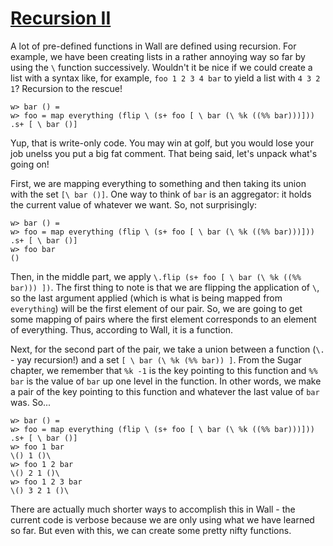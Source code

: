 # [Recursion II](/recursion-2)

A lot of pre-defined functions in Wall are defined using recursion.  For example, we have been creating lists in a rather annoying way so far by using the `\` function successively.  Wouldn't it be nice if we could create a list with a syntax like, for example, `foo 1 2 3 4 bar` to yield a list with `4 3 2 1`?  Recursion to the rescue!

```
w> bar () =
w> foo = map everything (flip \ (s+ foo [ \ bar (\ %k ((%% bar)))])) .s+ [ \ bar ()]
```

Yup, that is write-only code.  You may win at golf, but you would lose your job unelss you put a big fat comment.  That being said, let's unpack what's going on!

First, we are mapping everything to something and then taking its union with the set `[\ bar ()]`.  One way to think of `bar` is an aggregator: it holds the current value of whatever we want.  So, not surprisingly:

```
w> bar () =
w> foo = map everything (flip \ (s+ foo [ \ bar (\ %k ((%% bar)))])) .s+ [ \ bar ()]
w> foo bar
()
```

Then, in the middle part, we apply `\.flip (s+ foo [ \ bar (\ %k ((%% bar))) ])`.  The first thing to note is that we are flipping the application of `\`, so the last argument applied (which is what is being mapped from `everything`) will be the first element of our pair.  So, we are going to get some mapping of pairs where the first element corresponds to an element of everything.  Thus, according to Wall, it is a function.

Next, for the second part of the pair, we take a union between a function (`\.` - yay recursion!) and a set `[ \ bar (\ %k (%% bar)) ]`. From the Sugar chapter, we remember that `%k -1` is the key pointing to this function and `%% bar` is the value of `bar` up one level in the function.  In other words, we make a pair of the key pointing to this function and whatever the last value of `bar` was. So...

```
w> bar () =
w> foo = map everything (flip \ (s+ foo [ \ bar (\ %k ((%% bar)))])) .s+ [ \ bar ()]
w> foo 1 bar
\() 1 ()\
w> foo 1 2 bar
\() 2 1 ()\
w> foo 1 2 3 bar
\() 3 2 1 ()\
```

There are actually much shorter ways to accomplish this in Wall - the current code is verbose because we are only using what we have learned so far.  But even with this, we can create some pretty nifty functions.